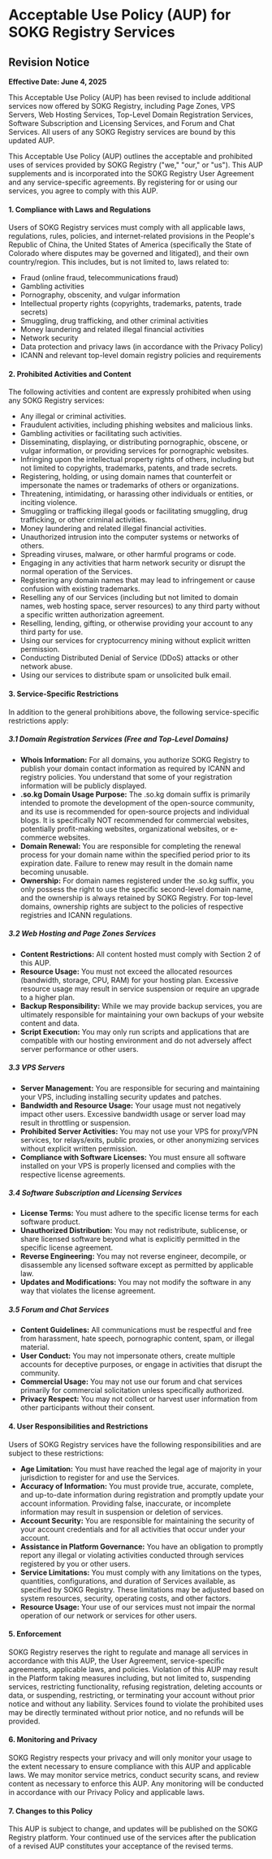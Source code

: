 # Acceptable Use Policy (AUP) for SOKG Registry Services

## Revision Notice
**Effective Date: June 4, 2025**

This Acceptable Use Policy (AUP) has been revised to include additional services now offered by SOKG Registry, including Page Zones, VPS Servers, Web Hosting Services, Top-Level Domain Registration Services, Software Subscription and Licensing Services, and Forum and Chat Services. All users of any SOKG Registry services are bound by this updated AUP.

This Acceptable Use Policy (AUP) outlines the acceptable and prohibited uses of services provided by SOKG Registry ("we," "our," or "us"). This AUP supplements and is incorporated into the SOKG Registry User Agreement and any service-specific agreements. By registering for or using our services, you agree to comply with this AUP.

#### 1. Compliance with Laws and Regulations

Users of SOKG Registry services must comply with all applicable laws, regulations, rules, policies, and internet-related provisions in the People's Republic of China, the United States of America (specifically the State of Colorado where disputes may be governed and litigated), and their own country/region. This includes, but is not limited to, laws related to:

* Fraud (online fraud, telecommunications fraud)
* Gambling activities
* Pornography, obscenity, and vulgar information
* Intellectual property rights (copyrights, trademarks, patents, trade secrets)
* Smuggling, drug trafficking, and other criminal activities
* Money laundering and related illegal financial activities
* Network security
* Data protection and privacy laws (in accordance with the Privacy Policy)
* ICANN and relevant top-level domain registry policies and requirements

#### 2. Prohibited Activities and Content

The following activities and content are expressly prohibited when using any SOKG Registry services:

* Any illegal or criminal activities.
* Fraudulent activities, including phishing websites and malicious links.
* Gambling activities or facilitating such activities.
* Disseminating, displaying, or distributing pornographic, obscene, or vulgar information, or providing services for pornographic websites.
* Infringing upon the intellectual property rights of others, including but not limited to copyrights, trademarks, patents, and trade secrets.
* Registering, holding, or using domain names that counterfeit or impersonate the names or trademarks of others or organizations.
* Threatening, intimidating, or harassing other individuals or entities, or inciting violence.
* Smuggling or trafficking illegal goods or facilitating smuggling, drug trafficking, or other criminal activities.
* Money laundering and related illegal financial activities.
* Unauthorized intrusion into the computer systems or networks of others.
* Spreading viruses, malware, or other harmful programs or code.
* Engaging in any activities that harm network security or disrupt the normal operation of the Services.
* Registering any domain names that may lead to infringement or cause confusion with existing trademarks.
* Reselling any of our Services (including but not limited to domain names, web hosting space, server resources) to any third party without a specific written authorization agreement.
* Reselling, lending, gifting, or otherwise providing your account to any third party for use.
* Using our services for cryptocurrency mining without explicit written permission.
* Conducting Distributed Denial of Service (DDoS) attacks or other network abuse.
* Using our services to distribute spam or unsolicited bulk email.

#### 3. Service-Specific Restrictions

In addition to the general prohibitions above, the following service-specific restrictions apply:

##### 3.1 Domain Registration Services (Free and Top-Level Domains)
* **Whois Information:** For all domains, you authorize SOKG Registry to publish your domain contact information as required by ICANN and registry policies. You understand that some of your registration information will be publicly displayed.
* **.so.kg Domain Usage Purpose:** The .so.kg domain suffix is primarily intended to promote the development of the open-source community, and its use is recommended for open-source projects and individual blogs. It is specifically NOT recommended for commercial websites, potentially profit-making websites, organizational websites, or e-commerce websites.
* **Domain Renewal:** You are responsible for completing the renewal process for your domain name within the specified period prior to its expiration date. Failure to renew may result in the domain name becoming unusable.
* **Ownership:** For domain names registered under the .so.kg suffix, you only possess the right to use the specific second-level domain name, and the ownership is always retained by SOKG Registry. For top-level domains, ownership rights are subject to the policies of respective registries and ICANN regulations.

##### 3.2 Web Hosting and Page Zones Services
* **Content Restrictions:** All content hosted must comply with Section 2 of this AUP.
* **Resource Usage:** You must not exceed the allocated resources (bandwidth, storage, CPU, RAM) for your hosting plan. Excessive resource usage may result in service suspension or require an upgrade to a higher plan.
* **Backup Responsibility:** While we may provide backup services, you are ultimately responsible for maintaining your own backups of your website content and data.
* **Script Execution:** You may only run scripts and applications that are compatible with our hosting environment and do not adversely affect server performance or other users.

##### 3.3 VPS Servers
* **Server Management:** You are responsible for securing and maintaining your VPS, including installing security updates and patches.
* **Bandwidth and Resource Usage:** Your usage must not negatively impact other users. Excessive bandwidth usage or server load may result in throttling or suspension.
* **Prohibited Server Activities:** You may not use your VPS for proxy/VPN services, tor relays/exits, public proxies, or other anonymizing services without explicit written permission.
* **Compliance with Software Licenses:** You must ensure all software installed on your VPS is properly licensed and complies with the respective license agreements.

##### 3.4 Software Subscription and Licensing Services
* **License Terms:** You must adhere to the specific license terms for each software product.
* **Unauthorized Distribution:** You may not redistribute, sublicense, or share licensed software beyond what is explicitly permitted in the specific license agreement.
* **Reverse Engineering:** You may not reverse engineer, decompile, or disassemble any licensed software except as permitted by applicable law.
* **Updates and Modifications:** You may not modify the software in any way that violates the license agreement.

##### 3.5 Forum and Chat Services
* **Content Guidelines:** All communications must be respectful and free from harassment, hate speech, pornographic content, spam, or illegal material.
* **User Conduct:** You may not impersonate others, create multiple accounts for deceptive purposes, or engage in activities that disrupt the community.
* **Commercial Usage:** You may not use our forum and chat services primarily for commercial solicitation unless specifically authorized.
* **Privacy Respect:** You may not collect or harvest user information from other participants without their consent.

#### 4. User Responsibilities and Restrictions

Users of SOKG Registry services have the following responsibilities and are subject to these restrictions:

* **Age Limitation:** You must have reached the legal age of majority in your jurisdiction to register for and use the Services.
* **Accuracy of Information:** You must provide true, accurate, complete, and up-to-date information during registration and promptly update your account information. Providing false, inaccurate, or incomplete information may result in suspension or deletion of services.
* **Account Security:** You are responsible for maintaining the security of your account credentials and for all activities that occur under your account.
* **Assistance in Platform Governance:** You have an obligation to promptly report any illegal or violating activities conducted through services registered by you or other users.
* **Service Limitations:** You must comply with any limitations on the types, quantities, configurations, and duration of Services available, as specified by SOKG Registry. These limitations may be adjusted based on system resources, security, operating costs, and other factors.
* **Resource Usage:** Your use of our services must not impair the normal operation of our network or services for other users.

#### 5. Enforcement

SOKG Registry reserves the right to regulate and manage all services in accordance with this AUP, the User Agreement, service-specific agreements, applicable laws, and policies. Violation of this AUP may result in the Platform taking measures including, but not limited to, suspending services, restricting functionality, refusing registration, deleting accounts or data, or suspending, restricting, or terminating your account without prior notice and without any liability. Services found to violate the prohibited uses may be directly terminated without prior notice, and no refunds will be provided.

#### 6. Monitoring and Privacy

SOKG Registry respects your privacy and will only monitor your usage to the extent necessary to ensure compliance with this AUP and applicable laws. We may monitor service metrics, conduct security scans, and review content as necessary to enforce this AUP. Any monitoring will be conducted in accordance with our Privacy Policy and applicable laws.

#### 7. Changes to this Policy

This AUP is subject to change, and updates will be published on the SOKG Registry platform. Your continued use of the services after the publication of a revised AUP constitutes your acceptance of the revised terms.
